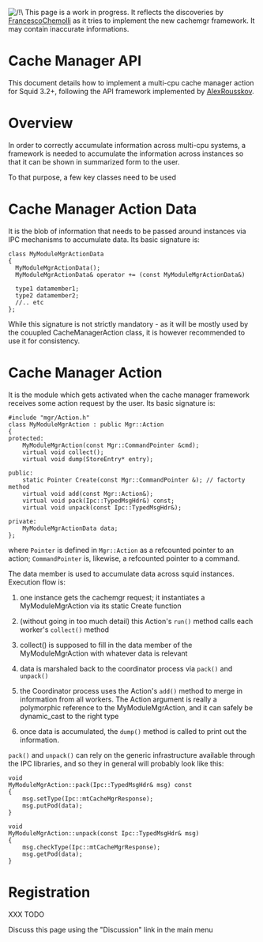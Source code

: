 ![/\!\\](https://wiki.squid-cache.org/wiki/squidtheme/img/alert.png)
This page is a work in progress. It reflects the discoveries by
[FrancescoChemolli](/FrancescoChemolli#)
as it tries to implement the new cachemgr framework. It may contain
inaccurate informations.

# Cache Manager API

This document details how to implement a multi-cpu cache manager action
for Squid 3.2+, following the API framework implemented by
[AlexRousskov](/AlexRousskov#).

# Overview

In order to correctly accumulate information across multi-cpu systems, a
framework is needed to accumulate the information across instances so
that it can be shown in summarized form to the user.

To that purpose, a few key classes need to be used

# Cache Manager Action Data

It is the blob of information that needs to be passed around instances
via IPC mechanisms to accumulate data. Its basic signature is:

    class MyModuleMgrActionData
    {
      MyModuleMgrActionData();
      MyModuleMgrActionData& operator += (const MyModuleMgrActionData&)
    
      type1 datamember1;
      type2 datamember2;
      //.. etc
    };

While this signature is not strictly mandatory - as it will be mostly
used by the couupled CacheManagerAction class, it is however recommended
to use it for consistency.

# Cache Manager Action

It is the module which gets activated when the cache manager framework
receives some action request by the user. Its basic signature is:

    #include "mgr/Action.h"
    class MyModuleMgrAction : public Mgr::Action
    {
    protected:
        MyModuleMgrAction(const Mgr::CommandPointer &cmd);
        virtual void collect();
        virtual void dump(StoreEntry* entry);
    
    public:
        static Pointer Create(const Mgr::CommandPointer &); // factorty method
        virtual void add(const Mgr::Action&);
        virtual void pack(Ipc::TypedMsgHdr&) const;
        virtual void unpack(const Ipc::TypedMsgHdr&);
    
    private:
        MyModuleMgrActionData data;
    };

where `Pointer` is defined in `Mgr::Action` as a refcounted pointer to
an action; `CommandPointer` is, likewise, a refcounted pointer to a
command.

The data member is used to accumulate data across squid instances.
Execution flow is:

1.  one instance gets the cachemgr request; it instantiates a
    MyModuleMgrAction via its static Create function

2.  (without going in too much detail) this Action's `run()` method
    calls each worker's `collect()` method

3.  collect() is supposed to fill in the data member of the
    MyModuleMgrAction with whatever data is relevant

4.  data is marshaled back to the coordinator process via `pack()` and
    `unpack()`

5.  the Coordinator process uses the Action's `add()` method to merge in
    information from all workers. The Action argument is really a
    polymorphic reference to the MyModuleMgrAction, and it can safely be
    dynamic\_cast to the right type

6.  once data is accumulated, the `dump()` method is called to print out
    the information.

`pack()` and `unpack()` can rely on the generic infrastructure available
through the IPC libraries, and so they in general will probably look
like this:

    void
    MyModuleMgrAction::pack(Ipc::TypedMsgHdr& msg) const
    {
        msg.setType(Ipc::mtCacheMgrResponse);
        msg.putPod(data);
    }
    
    void
    MyModuleMgrAction::unpack(const Ipc::TypedMsgHdr& msg)
    {
        msg.checkType(Ipc::mtCacheMgrResponse);
        msg.getPod(data);
    }

# Registration

XXX TODO

Discuss this page using the "Discussion" link in the main menu
